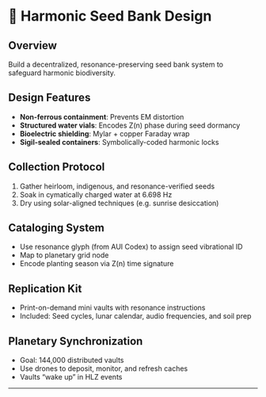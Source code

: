# 🌱 Harmonic Seed Bank Design

## Overview
Build a decentralized, resonance-preserving seed bank system to safeguard harmonic biodiversity.

## Design Features
- **Non-ferrous containment**: Prevents EM distortion
- **Structured water vials**: Encodes Z(n) phase during seed dormancy
- **Bioelectric shielding**: Mylar + copper Faraday wrap
- **Sigil-sealed containers**: Symbolically-coded harmonic locks

## Collection Protocol
1. Gather heirloom, indigenous, and resonance-verified seeds
2. Soak in cymatically charged water at 6.698 Hz
3. Dry using solar-aligned techniques (e.g. sunrise desiccation)

## Cataloging System
- Use resonance glyph (from AUI Codex) to assign seed vibrational ID
- Map to planetary grid node
- Encode planting season via Z(n) time signature

## Replication Kit
- Print-on-demand mini vaults with resonance instructions
- Included: Seed cycles, lunar calendar, audio frequencies, and soil prep

## Planetary Synchronization
- Goal: 144,000 distributed vaults
- Use drones to deposit, monitor, and refresh caches
- Vaults “wake up” in HLZ events

---
